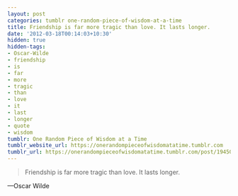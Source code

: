 ```yaml
---
layout: post
categories: tumblr one-random-piece-of-wisdom-at-a-time
title: Friendship is far more tragic than love. It lasts longer.
date: '2012-03-18T00:14:03+10:30'
hidden: true
hidden-tags:
- Oscar-Wilde
- friendship
- is
- far
- more
- tragic
- than
- love
- it
- last
- longer
- quote
- wisdom
tumblr: One Random Piece of Wisdom at a Time
tumblr_website_url: https://onerandompieceofwisdomatatime.tumblr.com
tumblr_url: https://onerandompieceofwisdomatatime.tumblr.com/post/19450109650/friendship-is-far-more-tragic-than-love-it-lasts
---
```

> Friendship is far more tragic than love. It lasts longer.

—Oscar Wilde

